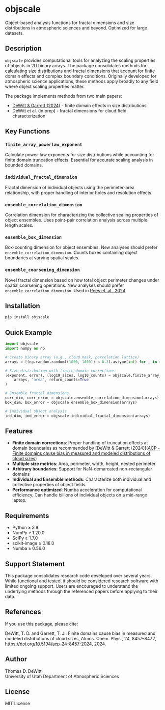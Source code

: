 # objscale

Object-based analysis functions for fractal dimensions and size distributions in atmospheric sciences and beyond. Optimized for large datasets.

## Description

`objscale` provides computational tools for analyzing the scaling properties of objects in 2D binary arrays. The package consolidates methods for calculating size distributions and fractal dimensions that account for finite domain effects and complex boundary conditions. Originally developed for atmospheric science applications, these methods apply broadly to any field where object scaling properties matter.

The package implements methods from two main papers:

- [DeWitt & Garrett (2024)](https://acp.copernicus.org/articles/24/8457/2024/) - finite domain effects in size distributions  
- DeWitt et al. (in prep) - fractal dimensions for cloud field characterization

## Key Functions

### `finite_array_powerlaw_exponent`

Calculate power-law exponents for size distributions while accounting for finite domain truncation effects. Essential for accurate scaling analysis in bounded domains.

### `individual_fractal_dimension`

Fractal dimension of individual objects using the perimeter-area relationship, with proper handling of interior holes and resolution effects.

### `ensemble_correlation_dimension`

Correlation dimension for characterizing the collective scaling properties of object ensembles. Uses point-pair correlation analysis across multiple length scales.

### `ensemble_box_dimension`

Box-counting dimension for object ensembles. New analyses should prefer `ensemble_correlation_dimension`. Counts boxes containing object boundaries at varying spatial scales.

### `ensemble_coarsening_dimension`

Novel fractal dimension based on how total object perimeter changes under spatial coarsening operations. New analyses should prefer `ensemble_correlation_dimension`. Used in [Rees et. al., 2024](https://npg.copernicus.org/articles/31/497/2024/)

## Installation

```bash
pip install objscale
```

## Quick Example

```python
import objscale
import numpy as np

# Create binary array (e.g., cloud mask, percolation lattice)
arrays = [(np.random.random((1000, 1000)) < 0.3).astype(int) for _ in range(4)]

# Size distribution with finite domain corrections
(exponent, error), (log10_sizes, log10_counts) = objscale.finite_array_powerlaw_exponent(
    arrays, 'area', return_counts=True
)

# Ensemble fractal dimensions
corr_dim, corr_error = objscale.ensemble_correlation_dimension(arrays)
box_dim, box_error = objscale.ensemble_box_dimension(arrays)

# Individual object analysis  
ind_dim, ind_error = objscale.individual_fractal_dimension(arrays)
```

## Features

- **Finite domain corrections**: Proper handling of truncation effects at domain boundaries as recommended by [DeWitt & Garrett (2024)]([ACP - Finite domains cause bias in measured and modeled distributions of cloud sizes](https://acp.copernicus.org/articles/24/8457/2024/))
- **Multiple size metrics**: Area, perimeter, width, height, nested perimeter
- **Arbitrary boundaries**: Support for NaN-demarcated non-rectangular domains  
- **Individual and Ensemble methods**: Characterize both individual and collective properties of object fields
- **Performance optimized**: Numba acceleration for computational efficiency. Can handle billions of individual objects on a mid-range laptop.

## Requirements

- Python ≥ 3.8
- NumPy ≥ 1.20.0
- SciPy ≥ 1.7.0  
- scikit-image ≥ 0.18.0
- Numba ≥ 0.56.0

## Support Statement

This package consolidates research code developed over several years. While functional and tested, it should be considered research software with limited ongoing support. Users are encouraged to understand the underlying methods through the referenced papers before applying to their data.

## References

If you use this package, please cite:

DeWitt, T. D. and Garrett, T. J.: Finite domains cause bias in measured and modeled 
distributions of cloud sizes, Atmos. Chem. Phys., 24, 8457–8472, 
https://doi.org/10.5194/acp-24-8457-2024, 2024.

## Author

Thomas D. DeWitt  
University of Utah Department of Atmospheric Sciences

## License

MIT License